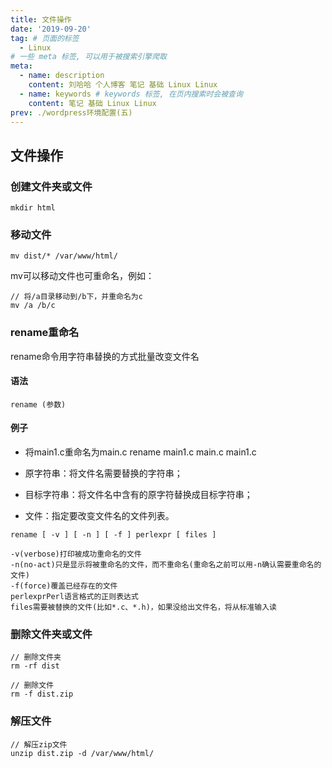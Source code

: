 ```yaml
---
title: 文件操作
date: '2019-09-20'
tag: # 页面的标签 
  - Linux
# 一些 meta 标签, 可以用于被搜索引擎爬取
meta:
  - name: description
    content: 刘哈哈 个人博客 笔记 基础 Linux Linux
  - name: keywords # keywords 标签, 在页内搜索时会被查询
    content: 笔记 基础 Linux Linux
prev: ./wordpress环境配置(五)
---
```


## 文件操作 
### 创建文件夹或文件
```
mkdir html
```

### 移动文件
```
mv dist/* /var/www/html/
```
mv可以移动文件也可重命名，例如：
```
// 将/a目录移动到/b下，并重命名为c
mv /a /b/c
```

### rename重命名
rename命令用字符串替换的方式批量改变文件名

#### 语法
```
rename (参数)
```

#### 例子
+ 将main1.c重命名为main.c
rename main1.c main.c main1.c

+ 原字符串：将文件名需要替换的字符串；
+ 目标字符串：将文件名中含有的原字符替换成目标字符串；
+ 文件：指定要改变文件名的文件列表。

```
rename [ -v ] [ -n ] [ -f ] perlexpr [ files ]

-v(verbose)打印被成功重命名的文件
-n(no-act)只是显示将被重命名的文件，而不重命名(重命名之前可以用-n确认需要重命名的文件)
-f(force)覆盖已经存在的文件
perlexprPerl语言格式的正则表达式
files需要被替换的文件(比如*.c、*.h)，如果没给出文件名，将从标准输入读
```


### 删除文件夹或文件
```
// 删除文件夹
rm -rf dist

// 删除文件
rm -f dist.zip
```

### 解压文件
```
// 解压zip文件
unzip dist.zip -d /var/www/html/
```